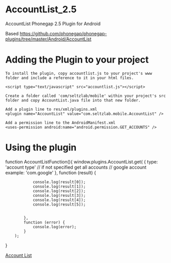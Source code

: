 AccountList_2.5
===============

AccountList Phonegap 2.5 Plugin for Android


Based https://github.com/phonegap/phonegap-plugins/tree/master/Android/AccountList



Adding the Plugin to your project
=================================

    To install the plugin, copy accountlist.js to your project's www folder and include a reference to it in your html files.

    <script type="text/javascript" src="accountlist.js"></script>

    Create a folder called 'com/seltzlab/mobile' within your project's src folder and copy AccountList.java file into that new folder.

    Add a plugin line to res/xml/plugins.xml
    <plugin name="AccountList" value="com.seltzlab.mobile.AccountList" />

    Add a permission line to the AndroidManifest.xml
    <uses-permission android:name="android.permission.GET_ACCOUNTS" />


Using the plugin
================

function AccountListFunction(){
	window.plugins.AccountList.get(
	        {
	            type: 'account type' // if not specified get all accounts
	                                 // google account example: 'com.google'
	        },
	        function (result) {
	        	
	            console.log(result[0]);
	            console.log(result[1]);
	            console.log(result[2]);
	            console.log(result[3]);
	            console.log(result[4]);
	            console.log(result[5]);
	            
	    
	        },
	        function (error) {
	            console.log(error);
	        }
	    );
}


<a href="#" onclick="AccountListFunction()">Account List</a>
